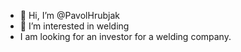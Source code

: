 - 👋 Hi, I’m @PavolHrubjak
- 👀 I’m interested in welding 
- I am looking for an investor for a welding company.
<!---
PavolHrubjak/PavolHrubjak is a ✨ special ✨ repository because its `README.md` (this file) appears on your GitHub profile.
You can click the Preview link to take a look at your changes.
--->
